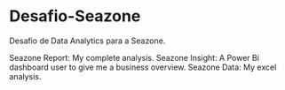 # Desafio-Seazone
Desafio de Data Analytics para a Seazone.


Seazone Report: My complete analysis.
Seazone Insight: A Power Bi dashboard user to give me a business overview.
Seazone Data: My excel analysis.
